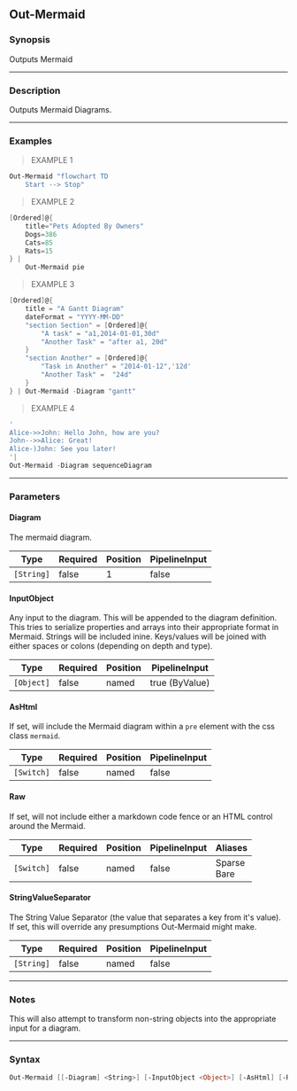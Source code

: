 Out-Mermaid
-----------

### Synopsis
Outputs Mermaid

---

### Description

Outputs Mermaid Diagrams.

---

### Examples
> EXAMPLE 1

```PowerShell
Out-Mermaid "flowchart TD
    Start --> Stop"
```
> EXAMPLE 2

```PowerShell
[Ordered]@{
    title="Pets Adopted By Owners"
    Dogs=386
    Cats=85
    Rats=15
} | 
    Out-Mermaid pie
```
> EXAMPLE 3

```PowerShell
[Ordered]@{
    title = "A Gantt Diagram"
    dateFormat = "YYYY-MM-DD"
    "section Section" = [Ordered]@{
        "A task" = "a1,2014-01-01,30d"
        "Another Task" = "after a1, 20d"
    }
    "section Another" = [Ordered]@{
        "Task in Another" = "2014-01-12",'12d'
        "Another Task" =  "24d"
    }        
} | Out-Mermaid -Diagram "gantt"
```
> EXAMPLE 4

```PowerShell
'
Alice->>John: Hello John, how are you?
John-->>Alice: Great!
Alice-)John: See you later!    
'| 
Out-Mermaid -Diagram sequenceDiagram
```

---

### Parameters
#### **Diagram**
The mermaid diagram.

|Type      |Required|Position|PipelineInput|
|----------|--------|--------|-------------|
|`[String]`|false   |1       |false        |

#### **InputObject**
Any input to the diagram.
This will be appended to the diagram definition.
This tries to serialize properties and arrays into their appropriate format in Mermaid.
Strings will be included inine.  Keys/values will be joined with either spaces or colons (depending on depth and type).

|Type      |Required|Position|PipelineInput |
|----------|--------|--------|--------------|
|`[Object]`|false   |named   |true (ByValue)|

#### **AsHtml**
If set, will include the Mermaid diagram within a `pre` element with the css class `mermaid`.

|Type      |Required|Position|PipelineInput|
|----------|--------|--------|-------------|
|`[Switch]`|false   |named   |false        |

#### **Raw**
If set, will not include either a markdown code fence or an HTML control around the Mermaid.

|Type      |Required|Position|PipelineInput|Aliases        |
|----------|--------|--------|-------------|---------------|
|`[Switch]`|false   |named   |false        |Sparse<br/>Bare|

#### **StringValueSeparator**
The String Value Separator (the value that separates a key from it's value).
If set, this will override any presumptions Out-Mermaid might make.

|Type      |Required|Position|PipelineInput|
|----------|--------|--------|-------------|
|`[String]`|false   |named   |false        |

---

### Notes
This will also attempt to transform non-string objects into the appropriate input for a diagram.

---

### Syntax
```PowerShell
Out-Mermaid [[-Diagram] <String>] [-InputObject <Object>] [-AsHtml] [-Raw] [-StringValueSeparator <String>] [<CommonParameters>]
```

